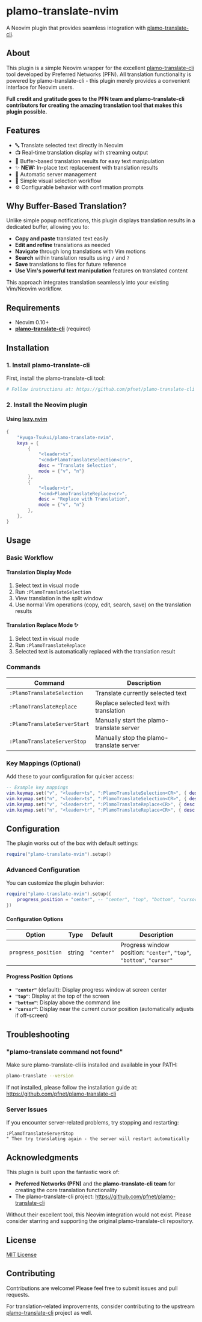 # plamo-translate-nvim

A Neovim plugin that provides seamless integration with [plamo-translate-cli](https://github.com/pfnet/plamo-translate-cli).

## About

This plugin is a simple Neovim wrapper for the excellent [plamo-translate-cli](https://github.com/pfnet/plamo-translate-cli) tool developed by Preferred Networks (PFN). All translation functionality is powered by plamo-translate-cli - this plugin merely provides a convenient interface for Neovim users.

**Full credit and gratitude goes to the PFN team and plamo-translate-cli contributors for creating the amazing translation tool that makes this plugin possible.**

## Features

- 🔤 Translate selected text directly in Neovim
- 📺 Real-time translation display with streaming output
- 📝 Buffer-based translation results for easy text manipulation
- ✨ **NEW:** In-place text replacement with translation results
- 🔄 Automatic server management
- 🎯 Simple visual selection workflow
- ⚙️ Configurable behavior with confirmation prompts

## Why Buffer-Based Translation?

Unlike simple popup notifications, this plugin displays translation results in a dedicated buffer, allowing you to:

- **Copy and paste** translated text easily
- **Edit and refine** translations as needed
- **Navigate** through long translations with Vim motions
- **Search** within translation results using `/` and `?`
- **Save** translations to files for future reference
- **Use Vim's powerful text manipulation** features on translated content

This approach integrates translation seamlessly into your existing Vim/Neovim workflow.

## Requirements

- Neovim 0.10+
- **[plamo-translate-cli](https://github.com/pfnet/plamo-translate-cli)** (required)

## Installation

### 1. Install plamo-translate-cli

First, install the plamo-translate-cli tool:

```bash
# Follow instructions at: https://github.com/pfnet/plamo-translate-cli
```

### 2. Install the Neovim plugin

#### Using [lazy.nvim](https://github.com/folke/lazy.nvim)

```lua
{
    "Hyuga-Tsukui/plamo-translate-nvim",
    keys = {
        {
            "<leader>ts",
            "<cmd>PlamoTranslateSelection<cr>",
            desc = "Translate Selection",
            mode = {"v", "n"}
        },
        {
            "<leader>tr",
            "<cmd>PlamoTranslateReplace<cr>",
            desc = "Replace with Translation",
            mode = {"v", "n"}
        },
    },
}
```

## Usage

### Basic Workflow

#### Translation Display Mode

1. Select text in visual mode
2. Run `:PlamoTranslateSelection`
3. View translation in the split window
4. Use normal Vim operations (copy, edit, search, save) on the translation results

#### Translation Replace Mode ✨

1. Select text in visual mode
2. Run `:PlamoTranslateReplace`
3. Selected text is automatically replaced with the translation result

### Commands

| Command                      | Description                               |
| ---------------------------- | ----------------------------------------- |
| `:PlamoTranslateSelection`   | Translate currently selected text         |
| `:PlamoTranslateReplace`     | Replace selected text with translation    |
| `:PlamoTranslateServerStart` | Manually start the plamo-translate server |
| `:PlamoTranslateServerStop`  | Manually stop the plamo-translate server  |

### Key Mappings (Optional)

Add these to your configuration for quicker access:

```lua
-- Example key mappings
vim.keymap.set("v", "<leader>ts", ":PlamoTranslateSelection<CR>", { desc = "Translate selection" })
vim.keymap.set("n", "<leader>ts", ":PlamoTranslateSelection<CR>", { desc = "Translate selection" })
vim.keymap.set("v", "<leader>tr", ":PlamoTranslateReplace<CR>", { desc = "Replace with translation" })
vim.keymap.set("n", "<leader>tr", ":PlamoTranslateReplace<CR>", { desc = "Replace with translation" })
```

## Configuration

The plugin works out of the box with default settings:

```lua
require("plamo-translate-nvim").setup()
```

### Advanced Configuration

You can customize the plugin behavior:

```lua
require("plamo-translate-nvim").setup({
    progress_position = "center", -- "center", "top", "bottom", "cursor" - progress window position
})
```

#### Configuration Options

| Option              | Type   | Default    | Description                                                           |
| ------------------- | ------ | ---------- | --------------------------------------------------------------------- |
| `progress_position` | string | `"center"` | Progress window position: `"center"`, `"top"`, `"bottom"`, `"cursor"` |

#### Progress Position Options

- **`"center"`** (default): Display progress window at screen center
- **`"top"`**: Display at the top of the screen
- **`"bottom"`**: Display above the command line
- **`"cursor"`**: Display near the current cursor position (automatically adjusts if off-screen)

## Troubleshooting

### "plamo-translate command not found"

Make sure plamo-translate-cli is installed and available in your PATH:

```bash
plamo-translate --version
```

If not installed, please follow the installation guide at: https://github.com/pfnet/plamo-translate-cli

### Server Issues

If you encounter server-related problems, try stopping and restarting:

```vim
:PlamoTranslateServerStop
" Then try translating again - the server will restart automatically
```

## Acknowledgments

This plugin is built upon the fantastic work of:

- **Preferred Networks (PFN)** and the **plamo-translate-cli team** for creating the core translation functionality
- The plamo-translate-cli project: https://github.com/pfnet/plamo-translate-cli

Without their excellent tool, this Neovim integration would not exist. Please consider starring and supporting the original plamo-translate-cli repository.

## License

[MIT License](LICENSE)

## Contributing

Contributions are welcome! Please feel free to submit issues and pull requests.

For translation-related improvements, consider contributing to the upstream [plamo-translate-cli](https://github.com/pfnet/plamo-translate-cli) project as well.

